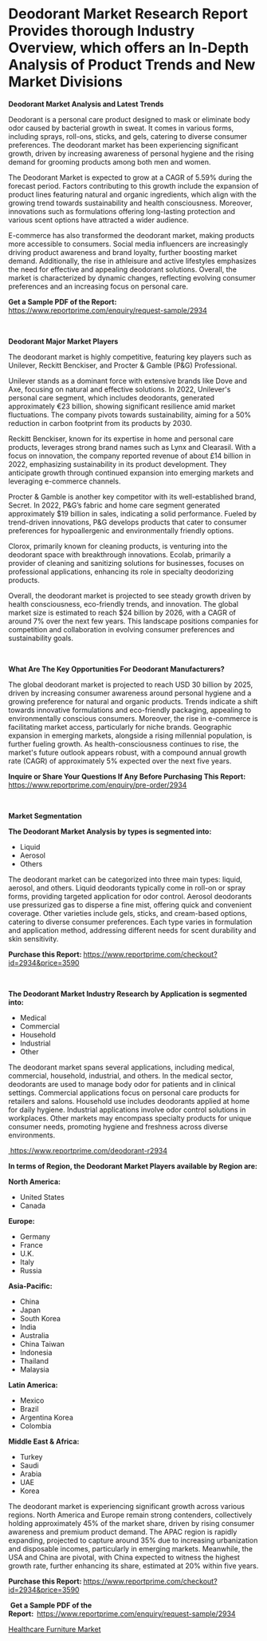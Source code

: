 <p><h1>Deodorant Market Research Report Provides thorough Industry Overview, which offers an In-Depth Analysis of Product Trends and New Market Divisions</h1></p><p><strong>Deodorant Market Analysis and Latest Trends</strong></p>
<p><p>Deodorant is a personal care product designed to mask or eliminate body odor caused by bacterial growth in sweat. It comes in various forms, including sprays, roll-ons, sticks, and gels, catering to diverse consumer preferences. The deodorant market has been experiencing significant growth, driven by increasing awareness of personal hygiene and the rising demand for grooming products among both men and women.</p><p>The Deodorant Market is expected to grow at a CAGR of 5.59% during the forecast period. Factors contributing to this growth include the expansion of product lines featuring natural and organic ingredients, which align with the growing trend towards sustainability and health consciousness. Moreover, innovations such as formulations offering long-lasting protection and various scent options have attracted a wider audience. </p><p>E-commerce has also transformed the deodorant market, making products more accessible to consumers. Social media influencers are increasingly driving product awareness and brand loyalty, further boosting market demand. Additionally, the rise in athleisure and active lifestyles emphasizes the need for effective and appealing deodorant solutions. Overall, the market is characterized by dynamic changes, reflecting evolving consumer preferences and an increasing focus on personal care.</p></p>
<p><strong>Get a Sample PDF of the Report:&nbsp;</strong> <a href="https://www.reportprime.com/enquiry/request-sample/2934?utm_campaign=3207&utm_medium=2&utm_source=Github&utm_content=ia&utm_term=18032025&utm_id=deodorant">https://www.reportprime.com/enquiry/request-sample/2934</a></p>
<p>&nbsp;</p>
<p><strong>Deodorant Major Market Players</strong></p>
<p><p>The deodorant market is highly competitive, featuring key players such as Unilever, Reckitt Benckiser, and Procter & Gamble (P&G) Professional. </p><p>Unilever stands as a dominant force with extensive brands like Dove and Axe, focusing on natural and effective solutions. In 2022, Unilever's personal care segment, which includes deodorants, generated approximately €23 billion, showing significant resilience amid market fluctuations. The company pivots towards sustainability, aiming for a 50% reduction in carbon footprint from its products by 2030.</p><p>Reckitt Benckiser, known for its expertise in home and personal care products, leverages strong brand names such as Lynx and Clearasil. With a focus on innovation, the company reported revenue of about £14 billion in 2022, emphasizing sustainability in its product development. They anticipate growth through continued expansion into emerging markets and leveraging e-commerce channels.</p><p>Procter & Gamble is another key competitor with its well-established brand, Secret. In 2022, P&G’s fabric and home care segment generated approximately $19 billion in sales, indicating a solid performance. Fueled by trend-driven innovations, P&G develops products that cater to consumer preferences for hypoallergenic and environmentally friendly options.</p><p>Clorox, primarily known for cleaning products, is venturing into the deodorant space with breakthrough innovations. Ecolab, primarily a provider of cleaning and sanitizing solutions for businesses, focuses on professional applications, enhancing its role in specialty deodorizing products.</p><p>Overall, the deodorant market is projected to see steady growth driven by health consciousness, eco-friendly trends, and innovation. The global market size is estimated to reach $24 billion by 2026, with a CAGR of around 7% over the next few years. This landscape positions companies for competition and collaboration in evolving consumer preferences and sustainability goals.</p></p>
<p>&nbsp;</p>
<p><strong>What Are The Key Opportunities For Deodorant Manufacturers?</strong></p>
<p><p>The global deodorant market is projected to reach USD 30 billion by 2025, driven by increasing consumer awareness around personal hygiene and a growing preference for natural and organic products. Trends indicate a shift towards innovative formulations and eco-friendly packaging, appealing to environmentally conscious consumers. Moreover, the rise in e-commerce is facilitating market access, particularly for niche brands. Geographic expansion in emerging markets, alongside a rising millennial population, is further fueling growth. As health-consciousness continues to rise, the market's future outlook appears robust, with a compound annual growth rate (CAGR) of approximately 5% expected over the next five years.</p></p>
<p><strong>Inquire or Share Your Questions If Any Before Purchasing This Report:</strong> <a href="https://www.reportprime.com/enquiry/pre-order/2934?utm_campaign=3207&utm_medium=2&utm_source=Github&utm_content=ia&utm_term=18032025&utm_id=deodorant">https://www.reportprime.com/enquiry/pre-order/2934</a></p>
<p>&nbsp;</p>
<p><strong>Market Segmentation</strong></p>
<p><strong>The Deodorant Market Analysis by types is segmented into:</strong></p>
<p><ul><li>Liquid</li><li>Aerosol</li><li>Others</li></ul></p>
<p><p>The deodorant market can be categorized into three main types: liquid, aerosol, and others. Liquid deodorants typically come in roll-on or spray forms, providing targeted application for odor control. Aerosol deodorants use pressurized gas to disperse a fine mist, offering quick and convenient coverage. Other varieties include gels, sticks, and cream-based options, catering to diverse consumer preferences. Each type varies in formulation and application method, addressing different needs for scent durability and skin sensitivity.</p></p>
<p><strong>Purchase this Report:&nbsp;</strong><a href="https://www.reportprime.com/checkout?id=2934&price=3590&utm_campaign=3207&utm_medium=2&utm_source=Github&utm_content=ia&utm_term=18032025&utm_id=deodorant">https://www.reportprime.com/checkout?id=2934&price=3590</a></p>
<p>&nbsp;</p>
<p><strong>The Deodorant Market Industry Research by Application is segmented into:</strong></p>
<p><ul><li>Medical</li><li>Commercial</li><li>Household</li><li>Industrial</li><li>Other</li></ul></p>
<p><p>The deodorant market spans several applications, including medical, commercial, household, industrial, and others. In the medical sector, deodorants are used to manage body odor for patients and in clinical settings. Commercial applications focus on personal care products for retailers and salons. Household use includes deodorants applied at home for daily hygiene. Industrial applications involve odor control solutions in workplaces. Other markets may encompass specialty products for unique consumer needs, promoting hygiene and freshness across diverse environments.</p></p>
<p><a href="https://www.reportprime.com/deodorant-r2934?utm_campaign=3207&utm_medium=2&utm_source=Github&utm_content=ia&utm_term=18032025&utm_id=deodorant">&nbsp;https://www.reportprime.com/deodorant-r2934</a></p>
<p><strong>In terms of Region, the Deodorant Market Players available by Region are:</strong></p>
<p>
    <p> <strong> North America: </strong>
        <ul>
            <li>United States</li>
            <li>Canada</li>
        </ul>
        </p> 
    <p> <strong> Europe: </strong>
        <ul>
            <li>Germany</li>
            <li>France</li>
            <li>U.K.</li>
            <li>Italy</li>
            <li>Russia</li>
        </ul>
        </p> 
    <p> <strong> Asia-Pacific: </strong>
        <ul>
            <li>China</li>
            <li>Japan</li>
            <li>South Korea</li>
            <li>India</li>
            <li>Australia</li>
            <li>China Taiwan</li>
            <li>Indonesia</li>
            <li>Thailand</li>
            <li>Malaysia</li>
        </ul>
        </p> 
    <p> <strong> Latin America: </strong>
        <ul>
            <li>Mexico</li>
            <li>Brazil</li>
            <li>Argentina Korea</li>
            <li>Colombia</li>
        </ul>
        </p> 
    <p> <strong> Middle East & Africa: </strong>
        <ul>
            <li>Turkey</li>
            <li>Saudi</li>
            <li>Arabia</li>
            <li>UAE</li>
            <li>Korea</li>
        </ul>
    </p>
    </p>
<p><p>The deodorant market is experiencing significant growth across various regions. North America and Europe remain strong contenders, collectively holding approximately 45% of the market share, driven by rising consumer awareness and premium product demand. The APAC region is rapidly expanding, projected to capture around 35% due to increasing urbanization and disposable incomes, particularly in emerging markets. Meanwhile, the USA and China are pivotal, with China expected to witness the highest growth rate, further enhancing its share, estimated at 20% within five years.</p></p>
<p><strong>Purchase this Report: </strong><a href="https://www.reportprime.com/checkout?id=2934&price=3590&utm_campaign=3207&utm_medium=2&utm_source=Github&utm_content=ia&utm_term=18032025&utm_id=deodorant">https://www.reportprime.com/checkout?id=2934&price=3590</a></p>
<p>&nbsp;<strong>Get a Sample PDF of the Report:&nbsp;&nbsp;</strong><a href="https://www.reportprime.com/enquiry/request-sample/2934?utm_campaign=3207&utm_medium=2&utm_source=Github&utm_content=ia&utm_term=18032025&utm_id=deodorant">https://www.reportprime.com/enquiry/request-sample/2934</a></p>
<p><strong></strong></p>
<p><p><a href="https://github.com/dailyspunj47/Market-Research-Report-List-1/blob/main/healthcare-furniture-market.md?utm_campaign=3207&utm_medium=2&utm_source=Github&utm_content=ia&utm_term=18032025&utm_id=deodorant">Healthcare Furniture Market</a></p></p>